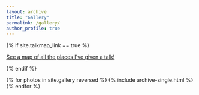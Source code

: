 ```yaml
---
layout: archive
title: "Gallery"
permalink: /gallery/
author_profile: true
---
```


{% if site.talkmap_link == true %}

<p style="text-decoration:underline;"><a href="/talkmap.html">See a map of all the places I've given a talk!</a></p>

{% endif %}

{% for photos in site.gallery reversed %}
  {% include archive-single.html %}
{% endfor %}
